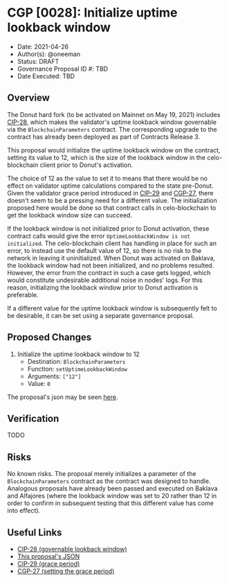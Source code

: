 # CGP [0028]: Initialize uptime lookback window

- Date: 2021-04-26
- Author(s): @oneeman
- Status: DRAFT
- Governance Proposal ID #: TBD
- Date Executed: TBD

## Overview

The Donut hard fork (to be activated on Mainnet on May 19, 2021) includes [CIP-28](https://github.com/celo-org/celo-proposals/blob/master/CIPs/cip-0028.md), which makes the validator's uptime lookback window governable via the `BlockchainParameters` contract. The corresponding upgrade to the contract has already been deployed as part of Contracts Release 3.

This proposal would initialize the uptime lookback window on the contract, setting its value to 12, which is the size of the lookback window in the celo-blockchain client prior to Donut's activation.

The choice of 12 as the value to set it to means that there would be no effect on validator uptime calculations compared to the state pre-Donut. Given the validator grace period introduced in [CIP-29](https://github.com/celo-org/celo-proposals/blob/master/CIPs/cip-0029.md)  and [CGP-27](https://github.com/celo-org/celo-proposals/blob/master/CGPs/0027.md), there doesn't seem to be a pressing need for a different value. The initialization proposed here would be done so that contract calls in celo-blockchain to get the lookback window size can succeed.

If the lookback window is not initialized prior to Donut activation, these contract calls would give the error `UptimeLookbackWindow is not initialized`. The celo-blockchain client has handling in place for such an error, to instead use the default value of 12, so there is no risk to the network in leaving it uninitialized. When Donut was activated on Baklava, the lookback window had not been initialized, and no problems resulted. However, the error from the contract in such a case gets logged, which would constitute undesirable additional noise in nodes' logs. For this reason, initializing the lookback window prior to Donut activation is preferable.

If a different value for the uptime lookback window is subsequently felt to be desirable, it can be set using a separate governance proposal.

## Proposed Changes

1. Initialize the uptime lookback window to 12
    - Destination: `BlockchainParameters`
    - Function: `setUptimeLookbackWindow`
    - Arguments: `["12"]`
    - Value: `0`

The proposal's json may be seen [here](https://github.com/celo-org/celo-proposals/blob/master/CGPs/0028/mainnet.json).

## Verification

TODO

## Risks

No known risks. The proposal merely initializes a parameter of the `BlockchainParameters` contract as the contract was designed to handle. Analogous proposals have already been passed and executed on Baklava and Alfajores (where the lookback window was set to 20 rather than 12 in order to confirm in subsequent testing that this different value has come into effect).

## Useful Links

* [CIP-28 (governable lookback window)](https://github.com/celo-org/celo-proposals/blob/master/CIPs/cip-0028.md)
* [This proposal's JSON](https://github.com/celo-org/celo-proposals/blob/master/CGPs/0028/mainnet.json)
* [CIP-29 (grace period)](https://github.com/celo-org/celo-proposals/blob/master/CIPs/cip-0029.md)
* [CGP-27 (setting the grace period)](https://github.com/celo-org/celo-proposals/blob/master/CGPs/0027.md)